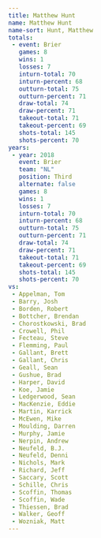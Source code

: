 ```yaml
---
title: Matthew Hunt
name: Matthew Hunt
name-sort: Hunt, Matthew
totals:
 - event: Brier
   games: 8
   wins: 1
   losses: 7
   inturn-total: 70
   inturn-percent: 68
   outturn-total: 75
   outturn-percent: 71
   draw-total: 74
   draw-percent: 71
   takeout-total: 71
   takeout-percent: 69
   shots-total: 145
   shots-percent: 70
years:
 - year: 2018
   event: Brier
   team: "NL"
   position: Third
   alternate: false
   games: 8
   wins: 1
   losses: 7
   inturn-total: 70
   inturn-percent: 68
   outturn-total: 75
   outturn-percent: 71
   draw-total: 74
   draw-percent: 71
   takeout-total: 71
   takeout-percent: 69
   shots-total: 145
   shots-percent: 70
vs:
 - Appelman, Tom
 - Barry, Josh
 - Borden, Robert
 - Bottcher, Brendan
 - Chorostkowski, Brad
 - Crowell, Phil
 - Fecteau, Steve
 - Flemming, Paul
 - Gallant, Brett
 - Gallant, Chris
 - Geall, Sean
 - Gushue, Brad
 - Harper, David
 - Koe, Jamie
 - Ledgerwood, Sean
 - MacKenzie, Eddie
 - Martin, Karrick
 - McEwen, Mike
 - Moulding, Darren
 - Murphy, Jamie
 - Nerpin, Andrew
 - Neufeld, B.J.
 - Neufeld, Denni
 - Nichols, Mark
 - Richard, Jeff
 - Saccary, Scott
 - Schille, Chris
 - Scoffin, Thomas
 - Scoffin, Wade
 - Thiessen, Brad
 - Walker, Geoff
 - Wozniak, Matt
---
```

